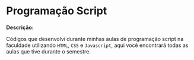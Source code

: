 # Programação Script

**Descrição:**

Códigos que desenvolvi durante minhas aulas de programação script na faculdade utilizando `HTML`, `CSS` e `Javascript`, aqui você encontrará todas as aulas que tive durante o semestre.
